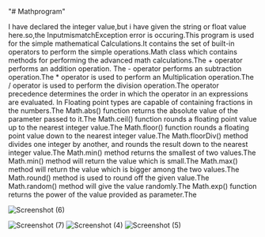 "# Mathprogram" 



I have declared the integer value,but i have given the string or float value here.so,the InputmismatchException error is occuring.This program is used for the simple mathematical Calculations.It contains the set of built-in operators to perform the simple operations.Math class which contains methods for performing the advanced math calculations.The + operator performs an addition operation. The - operator performs an subtraction operation.The * operator is used to perform an Multiplication operation.The / operator is used to perform the division operation.The operator precedence determines the order in which the operator in an expressions are evaluated.
In Floating point types are capable of containing fractions in the numbers.The Math.abs() function returns the absolute value of the parameter passed to it.The Math.ceil() function rounds a floating point value up to the nearest integer value.The Math.floor() function rounds a floating point value down to the nearest integer value.The Math.floorDiv() method divides one integer by another, and rounds the result down to the nearest integer value.The Math.min() method returns the smallest of two values.The Math.min() method will return the value which is small.The Math.max() method will return the value which is bigger among the two values.The Math.round()
method is used to round off the given value.The Math.random() method will give the value randomly.The Math.exp() function returns the power of the value provided as parameter.The




![Screenshot (6)](https://user-images.githubusercontent.com/116864585/201055565-f2b4fc57-4202-47fc-a21d-e68a37e1deaa.png)
 
![Screenshot (7)](https://user-images.githubusercontent.com/116864585/201055719-813674be-f862-40df-aa39-5303feda3836.png)
![Screenshot (4)](https://user-images.githubusercontent.com/116864585/201055854-6e676f78-af6a-44f6-ba09-7578b51d9660.png)
![Screenshot (5)](https://user-images.githubusercontent.com/116864585/201055940-ff14a801-5a22-46a1-905c-3d17f785bd57.png)


